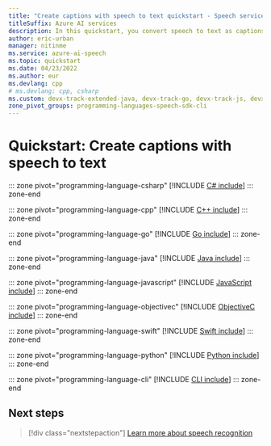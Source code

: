 ```yaml
---
title: "Create captions with speech to text quickstart - Speech service"
titleSuffix: Azure AI services
description: In this quickstart, you convert speech to text as captions.
author: eric-urban
manager: nitinme
ms.service: azure-ai-speech
ms.topic: quickstart
ms.date: 04/23/2022
ms.author: eur
ms.devlang: cpp
# ms.devlang: cpp, csharp
ms.custom: devx-track-extended-java, devx-track-go, devx-track-js, devx-track-python
zone_pivot_groups: programming-languages-speech-sdk-cli
---
```


# Quickstart: Create captions with speech to text

::: zone pivot="programming-language-csharp"
[!INCLUDE [C# include](includes/quickstarts/captioning/csharp.md)]
::: zone-end

::: zone pivot="programming-language-cpp"
[!INCLUDE [C++ include](includes/quickstarts/captioning/cpp.md)]
::: zone-end

::: zone pivot="programming-language-go"
[!INCLUDE [Go include](includes/quickstarts/captioning/go.md)]
::: zone-end

::: zone pivot="programming-language-java"
[!INCLUDE [Java include](includes/quickstarts/captioning/java.md)]
::: zone-end

::: zone pivot="programming-language-javascript"
[!INCLUDE [JavaScript include](includes/quickstarts/captioning/javascript.md)]
::: zone-end

::: zone pivot="programming-language-objectivec"
[!INCLUDE [ObjectiveC include](includes/quickstarts/captioning/objectivec.md)]
::: zone-end

::: zone pivot="programming-language-swift"
[!INCLUDE [Swift include](includes/quickstarts/captioning/swift.md)]
::: zone-end

::: zone pivot="programming-language-python"
[!INCLUDE [Python include](./includes/quickstarts/captioning/python.md)]
::: zone-end

::: zone pivot="programming-language-cli"
[!INCLUDE [CLI include](includes/quickstarts/captioning/cli.md)]
::: zone-end

## Next steps

> [!div class="nextstepaction"]
> [Learn more about speech recognition](how-to-recognize-speech.md)
